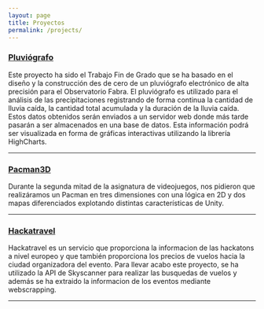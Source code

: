 ```yaml
---
layout: page
title: Proyectos
permalink: /projects/
---
```


### [Pluviógrafo](https://github.com/Nerconer/pluviograph) 
Este proyecto ha sido el Trabajo Fin de Grado que se ha basado en el diseño y la construcción des de cero de un
pluviógrafo electrónico de alta precisión para el Observatorio Fabra. El pluviógrafo es
utilizado para el análisis de las precipitaciones registrando de forma continua la cantidad
de lluvia caída, la cantidad total acumulada y la duración de la lluvia caída. Estos datos
obtenidos serán enviados a un servidor web donde más tarde pasarán a ser almacenados
en una base de datos. Esta información podrá ser visualizada en forma de gráficas
interactivas utilizando la librería HighCharts.

***

### [Pacman3D](https://github.com/Nerconer/PACMAN3D)
Durante la segunda mitad de la asignatura de videojuegos, nos pidieron que realizáramos un Pacman en tres dimensiones con una lógica en 2D y dos mapas diferenciados explotando distintas características de Unity.

***

### [Hackatravel](https://github.com/Nerconer/HackUPC2016)
Hackatravel es un servicio que proporciona la informacion de las hackatons a nivel europeo y que también proporciona los precios de vuelos hacia la ciudad organizadora del evento. Para llevar acabo este proyecto, se ha utilizado la API de Skyscanner para realizar las busquedas de vuelos y además se ha extraido la informacion de los eventos mediante webscrapping.

***


